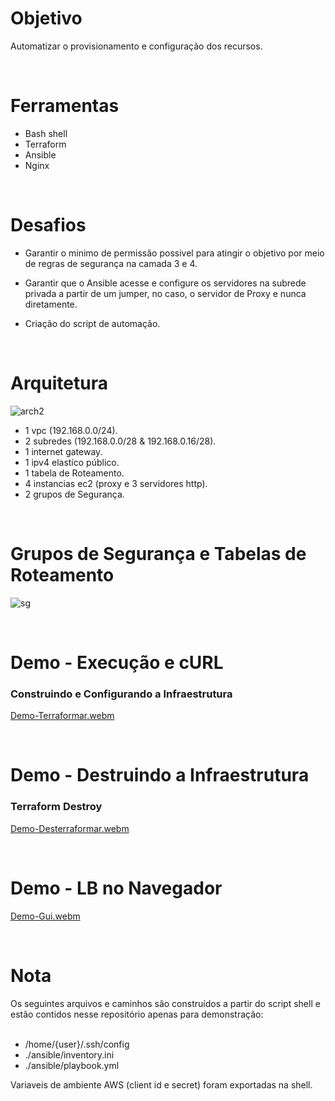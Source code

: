 <h1>Objetivo</h1>
<p>Automatizar o provisionamento e configuração dos recursos.</p>

</br>
<h1>Ferramentas</h1>

- Bash shell
- Terraform
- Ansible
- Nginx

</br>
<h1>Desafios</h1>

- Garantir o minimo de permissão possivel para atingir o objetivo por meio de regras de segurança na camada 3 e 4.

- Garantir que o Ansible acesse e configure os servidores na subrede privada a partir de um jumper, no caso, o servidor de Proxy e nunca diretamente.

- Criação do script de automação.

</br>
<h1>Arquitetura</h1>

![arch2](https://github.com/user-attachments/assets/95bcb45b-1121-4bea-9638-30b3b5d6f937)


- 1 vpc (192.168.0.0/24).
- 2 subredes (192.168.0.0/28 & 192.168.0.16/28).
- 1 internet gateway.
- 1 ipv4 elastíco público.
- 1 tabela de Roteamento.
- 4 instancias ec2 (proxy e 3 servidores http).
- 2 grupos de Segurança.

</br>
<h1>Grupos de Segurança e Tabelas de Roteamento</h1>

![sg](https://github.com/user-attachments/assets/de4aa2a6-2923-49e1-af59-5a5549b951a0)


</br>
<h1>Demo - Execução e cURL</h1>
<h3>Construindo e Configurando a Infraestrutura</h3>

[Demo-Terraformar.webm](https://github.com/user-attachments/assets/11e57d80-18de-40f5-80f8-28bccc8f4e6f)

</br>
<h1>Demo - Destruindo a Infraestrutura</h1>
<h3>Terraform Destroy</h3>

[Demo-Desterraformar.webm](https://github.com/user-attachments/assets/47814781-3d94-42bc-8d6c-cf22e3de83ab)


</br>
<h1>Demo - LB no Navegador</h1>

[Demo-Gui.webm](https://github.com/user-attachments/assets/b9dd9a23-6d60-4282-a059-77a5237fb3c5)


</br>
<h1>Nota</h1>
Os seguintes arquivos e caminhos são construídos a partir do script shell e estão contidos nesse repositório apenas para demonstração:
</br></br>

- /home/{user}/.ssh/config
- ./ansible/inventory.ini
- ./ansible/playbook.yml

Variaveis de ambiente AWS (client id e secret) foram exportadas na shell.
</br></br>
